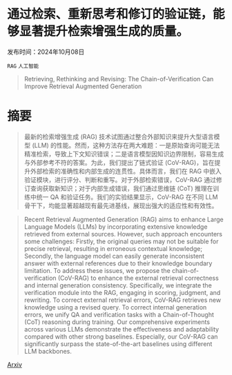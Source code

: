 # 通过检索、重新思考和修订的验证链，能够显著提升检索增强生成的质量。

发布时间：2024年10月08日

`RAG` `人工智能`

> Retrieving, Rethinking and Revising: The Chain-of-Verification Can Improve Retrieval Augmented Generation

# 摘要

> 最新的检索增强生成 (RAG) 技术试图通过整合外部知识来提升大型语言模型 (LLM) 的性能。然而，这种方法存在两大难题：一是原始查询可能无法精准检索，导致上下文知识错误；二是语言模型因知识边界限制，容易生成与外部参考不符的答案。为此，我们提出了链式验证 (CoV-RAG)，旨在提升外部检索的准确性和内部生成的连贯性。具体而言，我们在 RAG 中嵌入验证模块，进行评分、判断和重写。对于外部检索错误，CoV-RAG 通过修订查询获取新知识；对于内部生成错误，我们通过思维链 (CoT) 推理在训练中统一 QA 和验证任务。我们的实验结果显示，CoV-RAG 在不同 LLM 骨干下，均能显著超越现有最先进基线，展现出强大的适应性和有效性。

> Recent Retrieval Augmented Generation (RAG) aims to enhance Large Language Models (LLMs) by incorporating extensive knowledge retrieved from external sources. However, such approach encounters some challenges: Firstly, the original queries may not be suitable for precise retrieval, resulting in erroneous contextual knowledge; Secondly, the language model can easily generate inconsistent answer with external references due to their knowledge boundary limitation. To address these issues, we propose the chain-of-verification (CoV-RAG) to enhance the external retrieval correctness and internal generation consistency. Specifically, we integrate the verification module into the RAG, engaging in scoring, judgment, and rewriting. To correct external retrieval errors, CoV-RAG retrieves new knowledge using a revised query. To correct internal generation errors, we unify QA and verification tasks with a Chain-of-Thought (CoT) reasoning during training. Our comprehensive experiments across various LLMs demonstrate the effectiveness and adaptability compared with other strong baselines. Especially, our CoV-RAG can significantly surpass the state-of-the-art baselines using different LLM backbones.

[Arxiv](https://arxiv.org/abs/2410.05801)